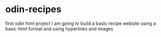 # odin-recipes
first odin html project
i am going to build a basic recipe website using a basic html format and using hyperlinks and images